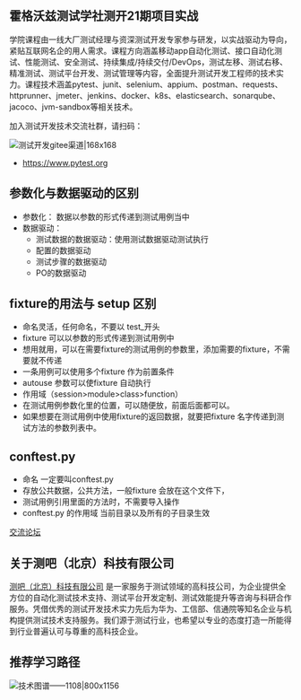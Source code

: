 ## 霍格沃兹测试学社测开21期项目实战

学院课程由一线大厂测试经理与资深测试开发专家参与研发，以实战驱动为导向，紧贴互联网名企的用人需求。课程方向涵盖移动app自动化测试、接口自动化测试、性能测试、安全测试、持续集成/持续交付/DevOps，测试左移、测试右移、精准测试、测试平台开发、测试管理等内容，全面提升测试开发工程师的技术实力。课程技术涵盖pytest、junit、selenium、appium、postman、requests、httprunner、jmeter、jenkins、docker、k8s、elasticsearch、sonarqube、jacoco、jvm-sandbox等相关技术。

加入测试开发技术交流社群，请扫码：

![测试开发gitee渠道|168x168](https://ceshiren.com/uploads/default/original/3X/7/1/712b212a7830ee56b58fa888de492e3c50d87d05.png)

- https://www.pytest.org

## 参数化与数据驱动的区别

- 参数化： 数据以参数的形式传递到测试用例当中
- 数据驱动：
  - 测试数据的数据驱动：使用测试数据驱动测试执行
  - 配置的数据驱动
  - 测试步骤的数据驱动
  - PO的数据驱动

## fixture的用法与 setup 区别

- 命名灵活，任何命名，不要以 test_开头
- fixture 可以以参数的形式传递到测试用例中
- 想用就用，可以在需要fixture的测试用例的参数里，添加需要的fixture，不需要就不传递
- 一条用例可以使用多个fixture 作为前置条件
- autouse 参数可以使fixture 自动执行
- 作用域（session>module>class>function）
- 在测试用例参数化里的位置，可以随便放，前面后面都可以。
- 如果想要在测试用例中使用fixture的返回数据，就要把fixture 名字传递到测试方法的参数列表中。

## conftest.py

- 命名 一定要叫conftest.py
- 存放公共数据，公共方法，一般fixture 会放在这个文件下，
- 测试用例引用里面的方法时，不需要导入操作
- conftest.py 的作用域 当前目录以及所有的子目录生效



[交流论坛](http://qrcode.testing-studio.com/f?from=gitee&url=https://ceshiren.com)

## 关于测吧（北京）科技有限公司

[测吧（北京）科技有限公司](http://qrcode.testing-studio.com/f?from=gitee&url=https://www.testing-studio.com) 是一家服务于测试领域的高科技公司，为企业提供全方位的自动化测试技术支持、测试平台开发定制、测试效能提升等咨询与科研合作服务。凭借优秀的测试开发技术实力先后为华为、工信部、信通院等知名企业与机构提供测试技术支持服务。我们源于测试行业，也希望以专业的态度打造一所能得到行业普遍认可与尊重的高科技企业。

## 推荐学习路径
![技术图谱——1108|800x1156](https://ceshiren.com/uploads/default/original/3X/8/5/85db0854dd6861b7324ec580ac7aab88753cd2eb.jpeg)